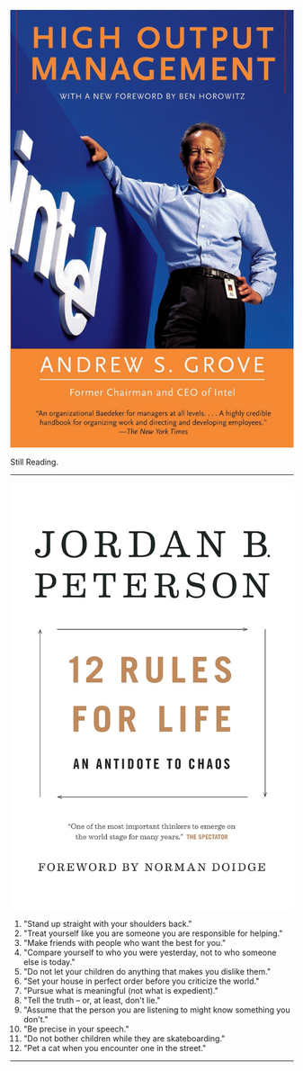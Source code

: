 
<p align="center">
  <img src="https://github.com/kantarcise/notebook/blob/master/Books/covers/highoutputmanagement.jpg" title="12 Rules For Life"/>
</p>

Still Reading.



---------------------------------------------------------------------------------------------------------

<p align="center">
  <img src="https://github.com/kantarcise/notebook/blob/master/Books/covers/12_Rules_for_Life_Front_Cover_(2018_first_edition).jpg" title="12 Rules For Life"/>
</p>

1) "Stand up straight with your shoulders back."
2) "Treat yourself like you are someone you are responsible for helping."
3) "Make friends with people who want the best for you."
4) "Compare yourself to who you were yesterday, not to who someone else is today."
5) "Do not let your children do anything that makes you dislike them."
6) "Set your house in perfect order before you criticize the world."
7) "Pursue what is meaningful (not what is expedient)."
8) "Tell the truth – or, at least, don't lie."
9) "Assume that the person you are listening to might know something you don't."
10) "Be precise in your speech."
11) "Do not bother children while they are skateboarding."
12) "Pet a cat when you encounter one in the street."



---------------------------------------------------------------------------------------------------------
